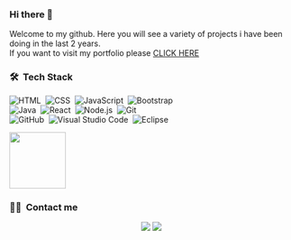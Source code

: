 ### Hi there 👋
<p>Welcome to my github.
  Here you will see a variety of projects i have been doing in the last 2 years.<br/> 
  If you want to visit my portfolio please <a href="alanmichelin.netlify.app"> CLICK HERE </a>
  </p>

### 🛠 &nbsp;Tech Stack

![HTML](https://img.shields.io/badge/-HTML-05122A?style=flat&logo=HTML5)&nbsp;
![CSS](https://img.shields.io/badge/-CSS-05122A?style=flat&logo=CSS3&logoColor=1572B6)&nbsp;
![JavaScript](https://img.shields.io/badge/-JavaScript-05122A?style=flat&logo=javascript)&nbsp;
![Bootstrap](https://img.shields.io/badge/-Bootstrap-05122A?style=flat&logo=bootstrap&logoColor=563D7C)\
![Java](https://img.shields.io/badge/-Java-05122A?style=flat&logo=Java&logoColor=FFA518)&nbsp;
![React](https://img.shields.io/badge/-React-05122A?style=flat&logo=react)&nbsp;
![Node.js](https://img.shields.io/badge/-Node.js-05122A?style=flat&logo=node.js)&nbsp;
![Git](https://img.shields.io/badge/-Git-05122A?style=flat&logo=git)\
![GitHub](https://img.shields.io/badge/-GitHub-05122A?style=flat&logo=github)&nbsp;
![Visual Studio Code](https://img.shields.io/badge/-Visual%20Studio%20Code-05122A?style=flat&logo=visual-studio-code&logoColor=007ACC)&nbsp;
![Eclipse](https://img.shields.io/badge/-Eclipse-05122A?style=flat&logo=eclipse-ide&logoColor=2C2255)&nbsp;

<img height="100em" src="https://github-readme-stats-eight-theta.vercel.app/api/top-langs/?username=alanmichelin&layout=compact&langs_count=5&theme=algolia"/>

 ### 🤝🏻 &nbsp;Contact me

<p align="center">
<a href="https://linkedin.com/in/alan-michelin"><img src="https://img.shields.io/badge/-Alan%20Michelin-0077B5?style=flat&logo=Linkedin&logoColor=white"/></a>
<a href="mailto:alangmichelin@gmail.com"><img src="https://img.shields.io/badge/-alangmichelin@gmail.com-D14836?style=flat&logo=Gmail&logoColor=white"/></a>
</p>
 

<!--
**alanmichelin/alanmichelin** is a ✨ _special_ ✨ repository because its `README.md` (this file) appears on your GitHub profile.

Here are some ideas to get you started:
- 🔭 I’m currently working on ...
- 🌱 I’m currently learning ...
- 👯 I’m looking to collaborate on ...
- 🤔 I’m looking for help with ...
- 💬 Ask me about ...
- 📫 How to reach me: ...
- 😄 Pronouns: ...
- ⚡ Fun fact: ...
-->

